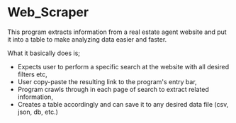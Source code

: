 # Web_Scraper

This program extracts information from a real estate agent website and put it into a table to make analyzing data easier and faster.

What it basically does is;
- Expects user to perform a specific search at the website with all desired filters etc,
- User copy-paste the resulting link to the program's entry bar,
- Program crawls through in each page of search to extract related information,
- Creates a table accordingly and can save it to any desired data file (csv, json, db, etc.)
